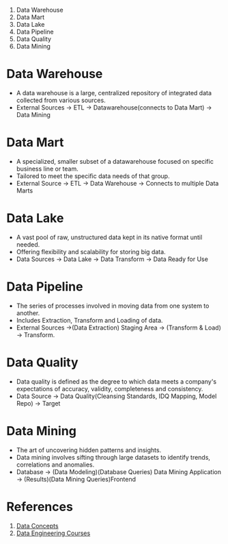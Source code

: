 1. Data Warehouse
2. Data Mart
3. Data Lake
4. Data Pipeline
5. Data Quality
6. Data Mining



# Data Warehouse
- A data warehouse is a large, centralized repository of integrated data collected from various sources.
- External Sources -> ETL -> Datawarehouse(connects to Data Mart) -> Data Mining

# Data Mart
- A specialized, smaller subset of a datawarehouse focused on specific business line or team.
- Tailored to meet the specific data needs of that group.
- External Source -> ETL -> Data Warehouse -> Connects to multiple Data Marts


# Data Lake
- A vast pool of raw, unstructured data kept in its native format until needed.
- Offering flexibility and scalability for storing big data.
- Data Sources -> Data Lake -> Data Transform -> Data Ready for Use

# Data Pipeline
- The series of processes involved in moving data from one system to another.
- Includes Extraction, Transform and Loading of data.
- External Sources ->(Data Extraction) Staging Area -> (Transform & Load) -> Transform.

# Data Quality
- Data quality is defined as the degree to which data meets a company's expectations of accuracy, validity, completeness and consistency.
- Data Source -> Data Quality(Cleansing Standards, IDQ Mapping, Model Repo) -> Target

# Data Mining
- The art of uncovering hidden patterns and insights. 
- Data mining involves sifting through large datasets to identify trends, correlations and anomalies.
- Database -> (Data Modeling)(Database Queries) Data Mining Application -> (Results)(Data Mining Queries)Frontend


# References
1. [Data Concepts](https://twitter.com/tut_ml/status/1764510951162745139)
2. [Data Engineering Courses](https://www.mltut.com/best-data-engineering-courses-online/)
